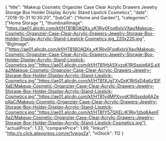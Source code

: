 {
	"title": "Makeup Cosmetic Organzier Case Clear Acrylic Drawers Jewelry Storage Box Holder Display Acrylic Stand Lipstick Cosmetics",
	"date": "2018-10-31 10:30:20",
	"SubCat": ["Home and Garden"],
	"categories": ["Home Storage "],
	"thumbnailImage": "https://ae01.alicdn.com/kf/HTB1BOAQXs_vK1Rjy0Foq6xIxVXav/Makeup-Cosmetic-Organzier-Case-Clear-Acrylic-Drawers-Jewelry-Storage-Box-Holder-Display-Acrylic-Stand-Lipstick-Cosmetics.jpg_220x220.jpg",
	"BigImage": ["https://ae01.alicdn.com/kf/HTB1BOAQXs_vK1Rjy0Foq6xIxVXav/Makeup-Cosmetic-Organzier-Case-Clear-Acrylic-Drawers-Jewelry-Storage-Box-Holder-Display-Acrylic-Stand-Lipstick-Cosmetics.jpg","https://ae01.alicdn.com/kf/HTB1HtASXyzxK1RjSspjq6AS.pXaJ/Makeup-Cosmetic-Organzier-Case-Clear-Acrylic-Drawers-Jewelry-Storage-Box-Holder-Display-Acrylic-Stand-Lipstick-Cosmetics.jpg","https://ae01.alicdn.com/kf/HTB1XJgTXyDxK1RjSsD4q6z1DFXaE/Makeup-Cosmetic-Organzier-Case-Clear-Acrylic-Drawers-Jewelry-Storage-Box-Holder-Display-Acrylic-Stand-Lipstick-Cosmetics.jpg","https://ae01.alicdn.com/kf/HTB1ydMPXvvsK1RjSspdq6AZepXaC/Makeup-Cosmetic-Organzier-Case-Clear-Acrylic-Drawers-Jewelry-Storage-Box-Holder-Display-Acrylic-Stand-Lipstick-Cosmetics.jpg","https://ae01.alicdn.com/kf/HTB1Y57QXELrK1Rjy1zbq6AenFXa2/Makeup-Cosmetic-Organzier-Case-Clear-Acrylic-Drawers-Jewelry-Storage-Box-Holder-Display-Acrylic-Stand-Lipstick-Cosmetics.jpg"],
	"actualPrice": 1.33,
	"comparePrice": 1.99,
	"linkurl": "http://s.click.aliexpress.com/e/1vwgoZa",
	"inStock": 112
}
